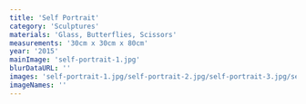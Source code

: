 ```yaml
---
title: 'Self Portrait'
category: 'Sculptures'
materials: 'Glass, Butterflies, Scissors'
measurements: '30cm x 30cm x 80cm'
year: '2015'
mainImage: 'self-portrait-1.jpg'
blurDataURL: ''
images: 'self-portrait-1.jpg/self-portrait-2.jpg/self-portrait-3.jpg/self-portrait-4.jpg'
imageNames: ''
---
```



